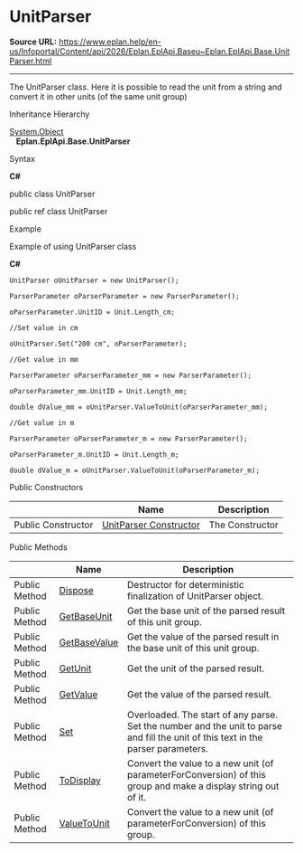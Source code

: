# UnitParser

**Source URL:** https://www.eplan.help/en-us/Infoportal/Content/api/2026/Eplan.EplApi.Baseu~Eplan.EplApi.Base.UnitParser.html

---

The UnitParser class. Here it is possible to read the unit from a string and convert it in other units (of the same unit group)

Inheritance Hierarchy

[System.Object](#)  
   **Eplan.EplApi.Base.UnitParser**

Syntax

**C#**



public class UnitParser

public ref class UnitParser


Example

Example of using UnitParser class

**C#**

```
UnitParser oUnitParser = new UnitParser();

ParserParameter oParserParameter = new ParserParameter();

oParserParameter.UnitID = Unit.Length_cm;

//Set value in cm

oUnitParser.Set("200 cm", oParserParameter);

//Get value in mm

ParserParameter oParserParameter_mm = new ParserParameter();

oParserParameter_mm.UnitID = Unit.Length_mm;

double dValue_mm = oUnitParser.ValueToUnit(oParserParameter_mm);

//Get value in m

ParserParameter oParserParameter_m = new ParserParameter();

oParserParameter_m.UnitID = Unit.Length_m;

double dValue_m = oUnitParser.ValueToUnit(oParserParameter_m);

```

Public Constructors

|  | Name | Description |
| --- | --- | --- |
| Public Constructor | [UnitParser Constructor](Eplan.EplApi.Baseu~Eplan.EplApi.Base.UnitParser~_ctor.html) | The Constructor |



Public Methods

|  | Name | Description |
| --- | --- | --- |
| Public Method | [Dispose](Eplan.EplApi.Baseu~Eplan.EplApi.Base.UnitParser~Dispose().html) | Destructor for deterministic finalization of UnitParser object. |
| Public Method | [GetBaseUnit](Eplan.EplApi.Baseu~Eplan.EplApi.Base.UnitParser~GetBaseUnit.html) | Get the base unit of the parsed result of this unit group. |
| Public Method | [GetBaseValue](Eplan.EplApi.Baseu~Eplan.EplApi.Base.UnitParser~GetBaseValue.html) | Get the value of the parsed result in the base unit of this unit group. |
| Public Method | [GetUnit](Eplan.EplApi.Baseu~Eplan.EplApi.Base.UnitParser~GetUnit.html) | Get the unit of the parsed result. |
| Public Method | [GetValue](Eplan.EplApi.Baseu~Eplan.EplApi.Base.UnitParser~GetValue.html) | Get the value of the parsed result. |
| Public Method | [Set](Eplan.EplApi.Baseu~Eplan.EplApi.Base.UnitParser~Set.html) | Overloaded. The start of any parse. Set the number and the unit to parse and fill the unit of this text in the parser parameters. |
| Public Method | [ToDisplay](Eplan.EplApi.Baseu~Eplan.EplApi.Base.UnitParser~ToDisplay.html) | Convert the value to a new unit (of parameterForConversion) of this group and make a display string out of it. |
| Public Method | [ValueToUnit](Eplan.EplApi.Baseu~Eplan.EplApi.Base.UnitParser~ValueToUnit.html) | Convert the value to a new unit (of parameterForConversion) of this group. |


